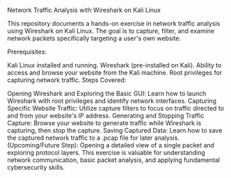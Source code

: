 Network Traffic Analysis with Wireshark on Kali Linux

This repository documents a hands-on exercise in network traffic analysis using Wireshark on Kali Linux. The goal is to capture, filter, and examine network packets specifically targeting a user's own website.

Prerequisites:

Kali Linux installed and running.
Wireshark (pre-installed on Kali).
Ability to access and browse your website from the Kali machine.
Root privileges for capturing network traffic.
Steps Covered:

Opening Wireshark and Exploring the Basic GUI: Learn how to launch Wireshark with root privileges and identify network interfaces.
Capturing Specific Website Traffic: Utilize capture filters to focus on traffic directed to and from your website's IP address.
Generating and Stopping Traffic Capture: Browse your website to generate traffic while Wireshark is capturing, then stop the capture.
Saving Captured Data: Learn how to save the captured network traffic to a .pcap file for later analysis.
(Upcoming/Future Step): Opening a detailed view of a single packet and exploring protocol layers.
This exercise is valuable for understanding network communication, basic packet analysis, and applying fundamental cybersecurity skills.
